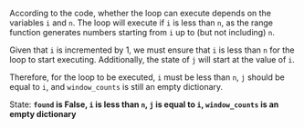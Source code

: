 According to the code, whether the loop can execute depends on the variables `i` and `n`. The loop will execute if `i` is less than `n`, as the range function generates numbers starting from `i` up to (but not including) `n`. 

Given that `i` is incremented by 1, we must ensure that `i` is less than `n` for the loop to start executing. Additionally, the state of `j` will start at the value of `i`. 

Therefore, for the loop to be executed, `i` must be less than `n`, `j` should be equal to `i`, and `window_counts` is still an empty dictionary.

State: **`found` is False, `i` is less than `n`, `j` is equal to `i`, `window_counts` is an empty dictionary**